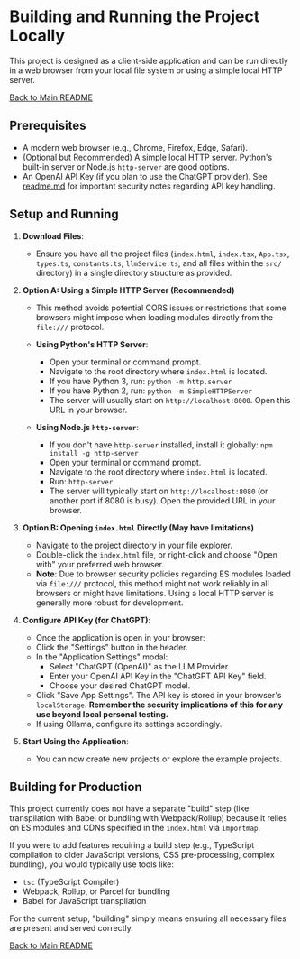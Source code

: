 
# Building and Running the Project Locally

This project is designed as a client-side application and can be run directly in a web browser from your local file system or using a simple local HTTP server.

[Back to Main README](./readme.md)

## Prerequisites

*   A modern web browser (e.g., Chrome, Firefox, Edge, Safari).
*   (Optional but Recommended) A simple local HTTP server. Python's built-in server or Node.js `http-server` are good options.
*   An OpenAI API Key (if you plan to use the ChatGPT provider). See [readme.md](./readme.md#security-vulnerabilities--considerations) for important security notes regarding API key handling.

## Setup and Running

1.  **Download Files**:
    *   Ensure you have all the project files (`index.html`, `index.tsx`, `App.tsx`, `types.ts`, `constants.ts`, `llmService.ts`, and all files within the `src/` directory) in a single directory structure as provided.

2.  **Option A: Using a Simple HTTP Server (Recommended)**
    *   This method avoids potential CORS issues or restrictions that some browsers might impose when loading modules directly from the `file:///` protocol.

    *   **Using Python's HTTP Server**:
        *   Open your terminal or command prompt.
        *   Navigate to the root directory where `index.html` is located.
        *   If you have Python 3, run: `python -m http.server`
        *   If you have Python 2, run: `python -m SimpleHTTPServer`
        *   The server will usually start on `http://localhost:8000`. Open this URL in your browser.

    *   **Using Node.js `http-server`**:
        *   If you don't have `http-server` installed, install it globally: `npm install -g http-server`
        *   Open your terminal or command prompt.
        *   Navigate to the root directory where `index.html` is located.
        *   Run: `http-server`
        *   The server will typically start on `http://localhost:8080` (or another port if 8080 is busy). Open the provided URL in your browser.

3.  **Option B: Opening `index.html` Directly (May have limitations)**
    *   Navigate to the project directory in your file explorer.
    *   Double-click the `index.html` file, or right-click and choose "Open with" your preferred web browser.
    *   **Note**: Due to browser security policies regarding ES modules loaded via `file:///` protocol, this method might not work reliably in all browsers or might have limitations. Using a local HTTP server is generally more robust for development.

4.  **Configure API Key (for ChatGPT)**:
    *   Once the application is open in your browser:
    *   Click the "Settings" button in the header.
    *   In the "Application Settings" modal:
        *   Select "ChatGPT (OpenAI)" as the LLM Provider.
        *   Enter your OpenAI API Key in the "ChatGPT API Key" field.
        *   Choose your desired ChatGPT model.
    *   Click "Save App Settings". The API key is stored in your browser's `localStorage`. **Remember the security implications of this for any use beyond local personal testing.**
    *   If using Ollama, configure its settings accordingly.

5.  **Start Using the Application**:
    *   You can now create new projects or explore the example projects.

## Building for Production

This project currently does not have a separate "build" step (like transpilation with Babel or bundling with Webpack/Rollup) because it relies on ES modules and CDNs specified in the `index.html` via `importmap`.

If you were to add features requiring a build step (e.g., TypeScript compilation to older JavaScript versions, CSS pre-processing, complex bundling), you would typically use tools like:

*   `tsc` (TypeScript Compiler)
*   Webpack, Rollup, or Parcel for bundling
*   Babel for JavaScript transpilation

For the current setup, "building" simply means ensuring all necessary files are present and served correctly.

[Back to Main README](./readme.md)
